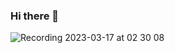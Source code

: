 ### Hi there 👋



![Recording 2023-03-17 at 02 30 08](https://user-images.githubusercontent.com/90070112/225866482-7b46d0fd-ddd6-44c2-be08-314a0f26d0fd.gif)


<!--
**milesba4/milesba4** is a ✨ _special_ ✨ repository because its `README.md` (this file) appears on your GitHub profile.

Here are some ideas to get you started:

- 🔭 I’m currently working on ...
- 🌱 I’m currently learning ...
- 👯 I’m looking to collaborate on ...
- 🤔 I’m looking for help with ...
- 💬 Ask me about ...
- 📫 How to reach me: ...
- 😄 Pronouns: ...
- ⚡ Fun fact: ...
-->
